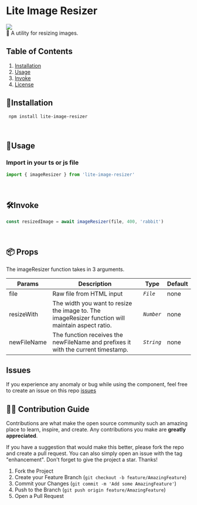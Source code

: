 # Lite Image Resizer

 <img src="./header.png?raw=true">
   <br>
🥤 A utility for resizing images.
  <br>
  
## Table of Contents

1. [Installation](#installation)
2. [Usage](#sage)
3. [Invoke](#invoke)
4. [License](#license)

## 💽Installation

```
 npm install lite-image-resizer
```

<br>

## 📄Usage

### Import in your ts or js file

```jsx
import { imageResizer } from 'lite-image-resizer'
```

<br>

## 🛠Invoke

```jsx
const resizedImage = await imageResizer(file, 400, 'rabbit')
```

<br>

## 📦 Props

The imageResizer function takes in 3 arguments.

| Params      | Description                                                                                      | Type       | Default |
| ----------- | ------------------------------------------------------------------------------------------------ | ---------- | ------- |
| file        | Raw file from HTML input                                                                         | _`File`_   | none    |
| resizeWith  | The width you want to resize the image to. The imageResizer function will maintain aspect ratio. | _`Number`_ | none    |
| newFileName | The function receives the newFileName and prefixes it with the current timestamp.                | _`String`_ | none    |

## Issues

If you experience any anomaly or bug while using the component, feel free to create an issue on this repo
[issues](https://github.com/Adebiyiart7/lite-image-resizer/issues/new/choose)
<br>

## 👷🏽 Contribution Guide

Contributions are what make the open source community such an amazing place to learn, inspire, and create. Any contributions you make are **greatly appreciated**.

If you have a suggestion that would make this better, please fork the repo and create a pull request. You can also simply open an issue with the tag "enhancement".
Don't forget to give the project a star. Thanks!

1. Fork the Project
2. Create your Feature Branch (`git checkout -b feature/AmazingFeature`)
3. Commit your Changes (`git commit -m 'Add some AmazingFeature'`)
4. Push to the Branch (`git push origin feature/AmazingFeature`)
5. Open a Pull Request
